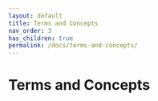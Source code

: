 ```yaml
---
layout: default
title: Terms and Concepts
nav_order: 3
has_children: true
permalink: /docs/terms-and-concepts/
---
```


# Terms and Concepts


